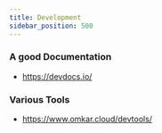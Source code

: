 ```yaml
---
title: Development
sidebar_position: 500
---
```


### A good Documentation 

- https://devdocs.io/

### Various Tools

- https://www.omkar.cloud/devtools/